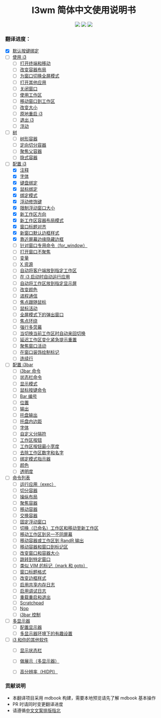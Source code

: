 <h1 align="center">I3wm 简体中文使用说明书</h1>
<p align="center">
<img src="https://img.shields.io/github/workflow/status/zjuyk/i3wm-userguide-zh/Deploy mdbook/master" />
<img src="https://img.shields.io/github/contributors-anon/zjuyk/i3wm-userguide-zh" />
<img src="https://img.shields.io/github/last-commit/zjuyk/i3wm-userguide-zh" />
</p>

### 翻译进度：


- [x] [默认按键绑定](./src/默认按键绑定.md)
- [ ] [使用 i3](./src/使用i3/使用i3.md)
	- [ ] [打开终端和移动](./src/使用i3/打开终端和移动.md)
	- [ ] [改变容器布局](./src/使用i3/改变容器布局.md)
	- [ ] [为窗口切换全屏模式](./src/使用i3/为窗口切换全屏模式.md)
	- [ ] [打开其他应用](./src/使用i3/打开其他应用.md)
	- [ ] [关闭窗口](./src/使用i3/关闭窗口.md)
	- [ ] [使用工作区](./src/使用i3/使用工作区.md)
	- [ ] [移动窗口到工作区](./src/使用i3/移动窗口到工作区.md)
	- [ ] [改变大小](./src/使用i3/改变大小.md)
	- [ ] [原地重启 i3](./src/使用i3/原地重启i3.md)
	- [ ] [退出 i3](./src/使用i3/退出i3.md)
	- [ ] [浮动](./src/使用i3/浮动.md)
- [ ] [树](./src/树/树.md)
  - [ ] [树形容器](./src/树/树形容器.md)
  - [ ] [定向切分容器](./src/树/定向切分容器.md)
  - [ ] [聚焦父容器](./src/树/聚焦父容器.md)
  - [ ] [隐式容器](./src/树/隐式容器.md)
- [ ] [配置 i3](./src/配置i3/配置i3.md)
  - [x] [注释](./src/配置i3/注释.md)
  - [x] [字体](./src/配置i3/字体.md)
  - [x] [键盘绑定](./src/配置i3/键盘绑定.md)
  - [x] [鼠标绑定](./src/配置i3/鼠标绑定.md)
  - [x] [绑定模式](./src/配置i3/绑定模式.md)
  - [x] [浮动修饰键](./src/配置i3/浮动修饰键.md)
  - [x] [限制浮动窗口大小](./src/配置i3/限制浮动窗口大小.md)
  - [x] [新工作区方向](./src/配置i3/新工作区方向.md)
  - [x] [新工作区容器布局模式](./src/配置i3/新工作区容器布局模式.md)
  - [x] [窗口标题对齐](./src/配置i3/窗口标题对齐.md)
  - [x] [新窗口默认边框样式](./src/配置i3/新窗口默认边框样式.md)
  - [x] [靠近屏幕边缘隐藏边框](./src/配置i3/靠近屏幕边缘隐藏边框.md)
  - [ ] [针对窗口专用命令（for_window）](./src/配置i3/针对窗口专用命令（for_window）.md)
  - [ ] [打开窗口不聚焦](./src/配置i3/打开窗口不聚焦.md)
  - [ ] [变量](./src/配置i3/变量.md)
  - [ ] [X 资源](./src/配置i3/X资源.md)
  - [ ] [自动将客户端放到指定工作区](./src/配置i3/自动将客户端放到指定工作区.md)
  - [ ] [在 i3 启动时自动运行应用](./src/配置i3/在i3启动时自动运行应用.md)
  - [ ] [自动将工作区放到指定显示屏](./src/配置i3/自动将工作区放到指定显示屏.md)
  - [ ] [改变颜色](./src/配置i3/改变颜色.md)
  - [ ] [进程通信](./src/配置i3/进程通信.md)
  - [ ] [焦点跟随鼠标](./src/配置i3/焦点跟随鼠标.md)
  - [ ] [鼠标活动](./src/配置i3/鼠标活动.md)
  - [ ] [全屏模式下的弹出窗口](./src/配置i3/全屏模式下的弹出窗口.md)
  - [ ] [焦点环绕](./src/配置i3/焦点环绕.md)
  - [ ] [强行多荧幕](./src/配置i3/强行多荧幕.md)
  - [ ] [当切换当前工作区时自动来回切换](./src/配置i3/当切换当前工作区时自动来回切换.md)
  - [ ] [延迟工作区变化紧急提示重置](./src/配置i3/延迟工作区变化紧急提示重置.md)
  - [ ] [聚焦窗口活动](./src/配置i3/聚焦窗口活动.md)
  - [ ] [在窗口装饰绘制标记](./src/配置i3/在窗口装饰绘制标记.md)
  - [ ] [连续行](./src/配置i3/连续行.md)
- [ ] [配置 i3bar](./src/配置i3bar/.md)
  - [ ] [i3bar 命令](./src/配置i3bar/i3bar命令.md)
  - [ ] [状态栏命令](./src/配置i3bar/状态栏命令.md)
  - [ ] [显示模式](./src/配置i3bar/显示模式.md)
  - [ ] [鼠标按键命令](./src/配置i3bar/鼠标按键命令.md)
  - [ ] [Bar 编号](./src/配置i3bar/Bar编号.md)
  - [ ] [位置](./src/配置i3bar/位置.md)
  - [ ] [输出](./src/配置i3bar/输出.md)
  - [ ] [托盘输出](./src/配置i3bar/托盘输出.md)
  - [ ] [托盘内边距](./src/配置i3bar/托盘内边距.md)
  - [ ] [字体](./src/配置i3bar/字体.md)
  - [ ] [自定义分隔符](./src/配置i3bar/自定义分隔符.md)
  - [ ] [工作区按钮](./src/配置i3bar/工作区按钮.md)
  - [ ] [工作区按钮最小宽度](./src/配置i3bar/工作区按钮最小宽度.md)
  - [ ] [去除工作区数字和名字](./src/配置i3bar/去除工作区数字和名字.md)
  - [ ] [绑定模式指示器](./src/配置i3bar/绑定模式指示器.md)
  - [ ] [颜色](./src/配置i3bar/颜色.md)
  - [ ] [透明度](./src/配置i3bar/透明度.md)
- [ ] [命令列表](./src/命令列表/命令列表.md)
  - [ ] [运行应用（exec）](./src/命令列表/运行应用（exec）.md)
  - [ ] [切分容器](./src/命令列表/切分容器.md)
  - [ ] [操纵布局](./src/命令列表/操纵布局.md)
  - [ ] [聚焦容器](./src/命令列表/聚焦容器.md)
  - [ ] [移动容器](./src/命令列表/移动容器.md)
  - [ ] [交换容器](./src/命令列表/交换容器.md)
  - [ ] [固定浮动窗口](./src/命令列表/固定浮动窗口.md)
  - [ ] [切换（已命名）工作区和移动至新工作区](./src/命令列表/切换（已命名）工作区和移动至新工作区.md)
  - [ ] [移动工作区到另一不同屏幕](./src/命令列表/移动工作区到另一不同屏幕.md)
  - [ ] [移动容器或工作区到 RandR 输出](./src/命令列表/移动容器或工作区到RandR输出.md)
  - [ ] [移动容器和窗口到标记区](./src/命令列表/移动容器和窗口到标记区.md)
  - [ ] [改变窗口和容器大小](./src/命令列表/改变窗口和容器大小.md)
  - [ ] [跳转到特定窗口](./src/命令列表/跳转到特定窗口.md)
  - [ ] [类似 VIM 的标记（mark 和 goto）](./src/命令列表/类似VIM的标记（mark和goto）.md)
  - [ ] [窗口标题格式](./src/命令列表/窗口标题格式.md)
  - [ ] [改变边框样式](./src/命令列表/改变边框样式.md)
  - [ ] [启用共享内存日志](./src/命令列表/启用共享内存日志.md)
  - [ ] [启用调试日志](./src/命令列表/启用调试日志.md)
  - [ ] [重载重启和退出](./src/命令列表/重载重启和退出.md)
  - [ ] [Scratchpad](./src/命令列表/Scratchpad.md)
  - [ ] [Nop](./src/命令列表/Nop.md)
  - [ ] [i3bar 控制](./src/命令列表/i3bar控制.md)
- [ ] [多显示器](./src/多显示器/多显示器.md)
  - [ ] [配置显示器](./src/多显示器/配置显示器.md)
  - [ ] [多显示器环境下的有趣设置](./src/多显示器/多显示器环境下的有趣设置.md)
- [ ] [i3 和你的其他软件](./src/i3和你的其他软件/i3和你的其他软件.md)
  - [ ] [显示状态栏](./src/i3和你的其他软件/显示状态栏.md)
  - [ ] [做展示（多显示器）](./src/i3和你的其他软件/做展示（多显示器）.md)
  - [ ] [高分辨率（HIDPI）](./src/i3和你的其他软件/高分辨率（HIDPI）.md)


### 贡献说明

- 本翻译项目采用 mdbook 构建，需要本地预览请先了解 mdbook 基本操作
- PR 时请同时变更翻译进度
- 请遵循[中文文案排版指北](https://github.com/sparanoid/chinese-copywriting-guidelines)
